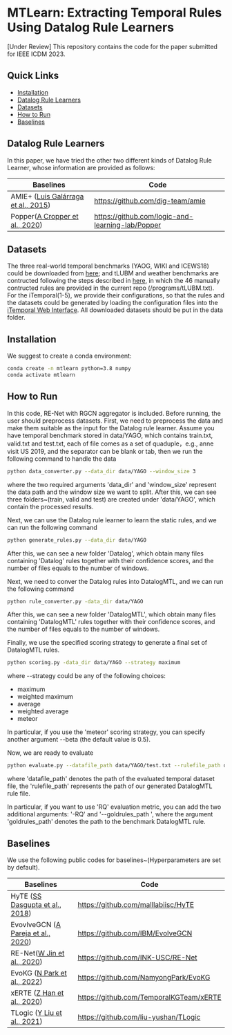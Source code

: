 # MTLearn: Extracting Temporal Rules Using Datalog Rule Learners

[Under Review] This repository contains the code for the paper submitted for IEEE ICDM 2023.

## Quick Links
- [Installation](#Installation)
- [Datalog Rule Learners](#Datalog-Rule-Learners)
- [Datasets](#Datasets)
- [How to Run](#How-to-Run)
- [Baselines](#Baseline)

## Datalog Rule Learners
In this paper, we have tried the other two different kinds of Datalog Rule Learner, whose information are provided as follows:

| Baselines   | Code                                                                      | 
|-------------|---------------------------------------------------------------------------|
| AMIE+ ([Luis Galárraga et al., 2015](https://link.springer.com/article/10.1007/s00778-015-0394-1))    | https://github.com/dig-team/amie                                  | 
| Popper([A Cropper et al., 2020](https://link.springer.com/article/10.1007/s10994-020-05934-z))      | https://github.com/logic-and-learning-lab/Popper   | 

## Datasets
The three real-world temporal benchmarks (YAOG, WIKI and ICEWS18) could be downloaded from [here](https://github.com/NamyongPark/EvoKG); and tLUBM and weather benchmarks are contructed following the steps described in [here](https://github.com/wdimmy/MeTeoR), in which the 46 manually contructed rules are provided in the current repo (/programs/tLUBM.txt). For the iTemporal(1-5), we provide their configurations, so that the rules and the datasets could be generated by loading the configuration files into the [iTemporal Web Interface](https://github.com/kglab-tuwien/iTemporal). All downloaded datasets should be put in the data folder.


## Installation
We suggest to create a conda environment:
```bash
conda create -n mtlearn python=3.8 numpy
conda activate mtlearn
```

## How to Run
In this code, RE-Net with RGCN aggregator is included. 
Before running, the user should preprocess datasets.
First, we need to preprocess the data and make them suitable as the input for the Datalog rule learner. Assume you have temporal benchmark stored in data/YAGO, which contains train.txt, valid.txt and test.txt, each of file comes as a set of quaduple，e.g., anne visit US 2019, and the separator can be blank or tab, then we run the following command to handle the data

```bash
python data_converter.py --data_dir data/YAGO --window_size 3
```
where the two required arguments 'data_dir' and 'window_size' represent the data path and the window size we want to split. After this, we can see three folders~(train, valid and test) are created under 'data/YAGO', which contain the processed results.


Next, we can use the Datalog rule learner to learn the static rules, and we can run the following command

```bash
python generate_rules.py --data_dir data/YAGO
```
After this, we can see a new folder 'Datalog', which obtain many files containing 'Datalog' rules together with their confidence scores, and the number of files equals to the number of windows. 


Next, we need to conver the Datalog rules into DatalogMTL, and we can run the following command 

```bash
python rule_converter.py -data_dir data/YAGO
```

After this, we can see a new folder 'DatalogMTL', which obtain many files containing 'DatalogMTL' rules together with their confidence scores, and the number of files equals to the number of windows. 

Finally, we use the specified scoring strategy to generate a final set of DatalogMTL rules.

```bash
python scoring.py -data_dir data/YAGO --strategy maximum
```

where --strategy could be any of the following choices:
- maximum
- weighted maximum
- average
- weighted average
- meteor

In particular, if you use the 'meteor' scoring strategy, you can specify another argument --beta (the default value is 0.5).

Now, we are ready to evaluate

```bash
python evaluate.py --datafile_path data/YAGO/test.txt --rulefile_path data/YAGO/DatalogMTL.txt --window_size 3  -hit 10
```
where 'datafile_path' denotes the path of the evaluated temporal dataset file, the 'rulefile_path' represents the path of our generated DatalogMTL rule file. 

In particular, if you want to use 'RQ' evaluation metric, you can add the two additional arguments: '-RQ' and '--goldrules_path ', where the argument 'goldrules_path' denotes the path to the benchmark DatalogMTL rule. 

## Baselines
We use the following public codes for baselines~(Hyperparameters are set by default). 

| Baselines   | Code                                                                      | 
|-------------|---------------------------------------------------------------------------|
| HyTE ([SS Dasgupta et al., 2018](https://aclanthology.org/D18-1225))   | https://github.com/malllabiisc/HyTE | 
| EvovlveGCN ([A Pareja et al., 2020](https://ojs.aaai.org/index.php/AAAI/article/view/5984/5840))    | https://github.com/IBM/EvolveGCN                                  | 
| RE-Net([W Jin et al., 2020](http://aclanthology.lst.uni-saarland.de/2020.emnlp-main.541.pdf3))      | https://github.com/INK-USC/RE-Net    | 
| EvoKG ([N Park et al., 2022](https://dl.acm.org/doi/10.1145/3488560.3498451))      | https://github.com/NamyongPark/EvoKG                             | 
| xERTE ([Z Han et al., 2020](https://openreview.net/forum?id=pGIHq1m7PU)) | https://github.com/TemporalKGTeam/xERTE                           | 
| TLogic ([Y Liu et al., 2021](https://ojs.aaai.org/index.php/AAAI/article/view/20330/20089))        | https://github.com/liu-yushan/TLogic                               | 
